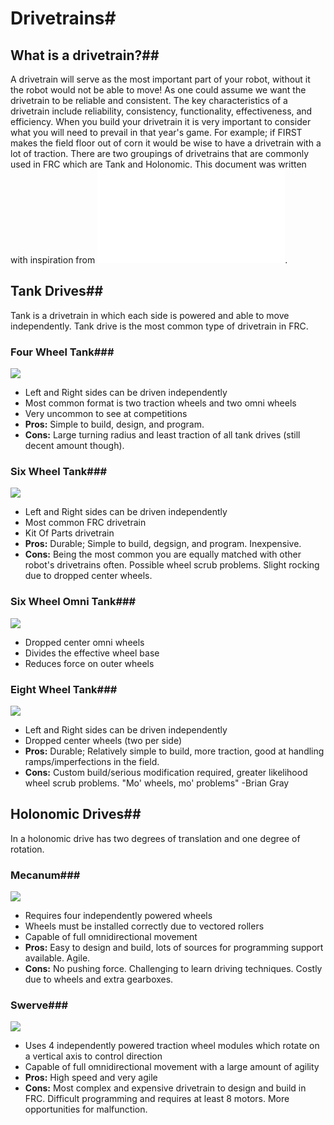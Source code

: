 # Drivetrains# 


## What is a drivetrain?## 
A drivetrain will serve as the most important part of your robot, without it the robot would not be able to move! As one could assume we want the drivetrain to be reliable and consistent. The key characteristics of a drivetrain include reliability, consistency, functionality, effectiveness, and efficiency. When you build your drivetrain it is very important to consider what you will need to prevail in that year's game. For example; if FIRST makes the field floor out of corn it would be wise to have a drivetrain with a lot of traction. There are two groupings of drivetrains that are commonly used in FRC which are Tank and Holonomic. This document was written with inspiration from ![](../../wiki-resources/mechanical/roboting_10.99.pdf).

## Tank Drives## 
Tank is a drivetrain in which each side is powered and able to move independently. Tank drive is the most common type of drivetrain in FRC.

### Four Wheel Tank### 
![](../../wiki-resources/mechanical/6a00d83451706569e20147e21c3947970b.jpg)
  - Left and Right sides can be driven independently 
  - Most common format is two traction wheels and two omni wheels
  - Very uncommon to see at competitions
  - __**Pros:**__ Simple to build, design, and program.
  - __**Cons:**__ Large turning radius and least traction of all tank drives (still decent amount though).

### Six Wheel Tank### 
![](../../wiki-resources/mechanical/am-14u3.1.am-14-u3.jpg)
  - Left and Right sides can be driven independently 
  - Most common FRC drivetrain
  - Kit Of Parts drivetrain
  - __**Pros:**__ Durable; Simple to build, degsign, and program. Inexpensive.
  - __**Cons:**__ Being the most common you are equally matched with other robot's drivetrains often. Possible wheel scrub problems. Slight rocking due to dropped center wheels.

### Six Wheel Omni Tank### 
![](../../wiki-resources/mechanical/screen_shot_2019-09-12_at_6.41.27_pm.png)
  - Dropped center omni wheels
  - Divides the effective wheel base
  - Reduces force on outer wheels
### Eight Wheel Tank### 
![](../../wiki-resources/mechanical/screen_shot_2019-09-09_at_7.25.54_pm.png)
  - Left and Right sides can be driven independently 
  - Dropped center wheels (two per side)
  - __**Pros:**__ Durable; Relatively simple to build, more traction, good at handling ramps/imperfections in the field.
  - __**Cons:**__ Custom build/serious modification required, greater likelihood wheel scrub problems. "Mo' wheels, mo' problems" -Brian Gray

## Holonomic Drives## 
In a holonomic drive has two degrees of translation and one degree of rotation.

### Mecanum### 
![](../../wiki-resources/mechanical/am-14u3-mk8-2_71.jpg)
  - Requires four independently powered wheels
  - Wheels must be installed correctly due to vectored rollers
  - Capable of full omnidirectional movement
  - __**Pros:**__ Easy to design and build, lots of sources for programming support available. Agile.
  - __**Cons:**__ No pushing force. Challenging to learn driving techniques. Costly due to wheels and extra gearboxes.

### Swerve###  
![](../../wiki-resources/mechanical/screen_shot_2019-09-12_at_6.21.10_pm.png)
  - Uses 4 independently powered traction wheel modules which rotate on a vertical  axis to control direction
  - Capable of full omnidirectional movement with a large amount of agility
  - __**Pros:**__ High speed and very agile
  - __**Cons:**__ Most complex and expensive drivetrain to design and build in FRC. Difficult programming and requires at least 8 motors. More opportunities for malfunction.
